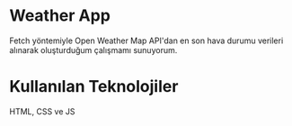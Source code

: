 # Weather App 

Fetch yöntemiyle Open Weather Map API'dan en son
hava durumu verileri alınarak oluşturduğum çalışmamı sunuyorum.


# Kullanılan Teknolojiler

HTML, CSS ve JS 


